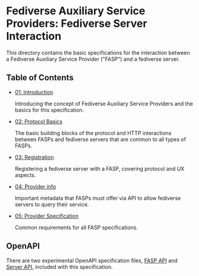 # Fediverse Auxiliary Service Providers: Fediverse Server Interaction

This directory contains the basic specifications for the interaction between a
Fediverse Auxiliary Service Provider ("FASP") and a fediverse server.

## Table of Contents

- [01: Introduction](introduction.md)

  Introducing the concept of Fediverse Auxiliary Service Providers and the
  basics for this specification.

- [02: Protocol Basics](protocol_basics.md)

  The basic building blocks of the protocol and HTTP interactions between FASPs
  and fediverse servers that are common to all types of FASPs.

- [03: Registration](registration.md)

  Registering a fediverse server with a FASP, covering protocol and UX aspects.

- [04: Provider info](provider_info.md)

  Important metadata that FASPs must offer via API to allow fediverse servers to
  query their service.

- [05: Provider Specification](provider_specifications.md)

  Common requirements for all FASP specifications.

## OpenAPI

There are two experimental OpenAPI specification files,
[FASP API](provider_openapi.yml) and [Server API](server_openapi.yml), included
with this specification.

